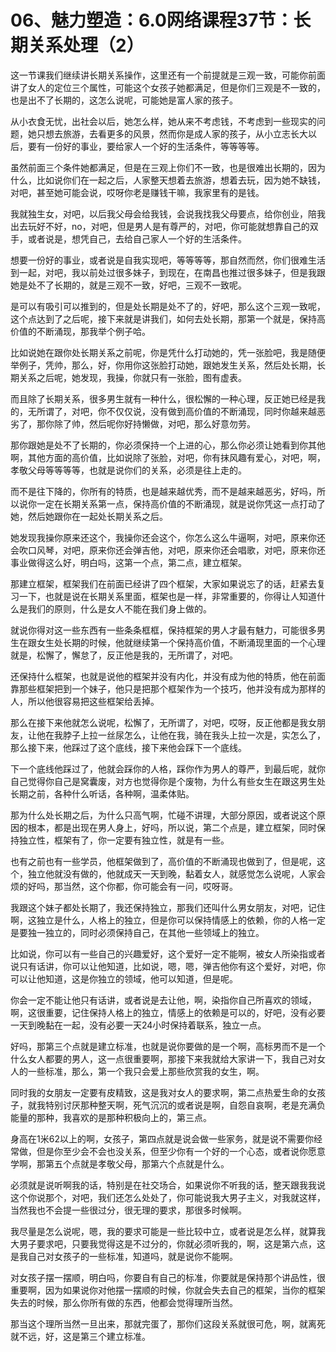 # 06、魅力塑造：6.0网络课程37节：长期关系处理（2）

这一节课我们继续讲长期关系操作，这里还有一个前提就是三观一致，可能你前面讲了女人的定位三个属性，可能这个女孩子她都满足，但是你们三观是不一致的，也是出不了长期的，这怎么说呢，可能她是富人家的孩子。

从小衣食无忧，出社会以后，她怎么样，她从来不考虑钱，不考虑到一些现实的问题，她只想去旅游，去看更多的风景，然而你是成人家的孩子，从小立志长大以后，要有一份好的事业，要给家人一个好的生活条件，等等等等。

虽然前面三个条件她都满足，但是在三观上你们不一致，也是很难出长期的，因为什么，比如说你们在一起之后，人家整天想着去旅游，想着去玩，因为她不缺钱，对吧，甚至她可能会说，哎呀你老是赚钱干嘛，我家里有的是钱。

我就独生女，对吧，以后我父母会给我钱，会说我找我父母要点，给你创业，陪我出去玩好不好，no，对吧，但是男人是有尊严的，对吧，你可能就想靠自己的双手，或者说是，想凭自己，去给自己家人一个好的生活条件。

想要一份好的事业，或者说是自我实现吧，等等等等，那自然而然，你们很难生活到一起，对吧，我以前处过很多妹子，到现在，在南昌也推过很多妹子，但是我跟她是处不了长期的，就是三观不一致，好吧，三观不一致呢。

是可以有吸引可以推到的，但是处长期是处不了的，好吧，那么这个三观一致呢，这个点达到了之后呢，接下来就是讲我们，如何去处长期，那第一个就是，保持高价值的不断涌现，那我举个例子哈。

比如说她在跟你处长期关系之前呢，你是凭什么打动她的，凭一张脸吧，我是随便举例子，凭帅，那么，好，你用你这张脸打动她，跟她发生关系，然后处长期，长期关系之后呢，她发现，我操，你就只有一张脸，图有虚表。

而且除了长期关系，很多男生就有一种什么，很松懈的一种心理，反正她已经是我的，无所谓了，对吧，你不仅仅说，没有做到高价值的不断涌现，同时你越来越恶劣了，那你除了帅，然后呢你好持懒做，对吧，那么好意勿劳。

那你跟她是处不了长期的，你必须保持一个上进的心，那么你必须让她看到你其他啊，其他方面的高价值，比如说除了张脸，对吧，你有抹风趣有爱心，对吧，啊，孝敬父母等等等等，也就是说你们的关系，必须是往上走的。

而不是往下降的，你所有的特质，也是越来越优秀，而不是越来越恶劣，好吗，所以说你一定在长期关系第一点，保持高价值的不断涌现，就是说你凭这一点打动了她，然后她跟你在一起处长期关系之后。

她发现我操你原来还这个，我操你还会这个，你怎么这么牛逼啊，对吧，原来你还会吹口风琴，对吧，原来你还会弹吉他，对吧，原来你还会唱歌，对吧，原来你还事业做得这么好，明白吗，这第一个点，第二点，建立框架。

那建立框架，框架我们在前面已经讲了四个框架，大家如果说忘了的话，赶紧去复习一下，也就是说在长期关系里面，框架也是一样，非常重要的，你得让人知道什么是我们的原则，什么是女人不能在我们身上做的。

就说你得对这一些东西有一些条条框框，保持框架的男人才最有魅力，可能很多男生在跟女生处长期的时候，他就继续第一个保持高价值，不断涌现里面的一个心理就是，松懈了，懈怠了，反正他是我的，无所谓了，对吧。

还保持什么框架，也就是说他的框架并没有内化，并没有成为他的特质，他在前面靠那些框架把到一个妹子，他只是把那个框架作为一个技巧，他并没有成为那样的人，所以他很容易把这些框架给丢掉。

那么在接下来他就怎么说呢，松懈了，无所谓了，对吧，哎呀，反正他都是我女朋友，让他在我脖子上拉一丝尿怎么，让他在我，骑在我头上拉一次是，实怎么了，那么接下来，他踩过了这个底线，接下来他会踩下一个底线。

下一个底线他踩过了，他就会踩你的人格，踩你作为男人的尊严，到最后呢，就你自己觉得你自己是窝囊废，对方也觉得你是个废物，为什么有些女生在跟这男生处长期之前，各种什么听话，各种啊，温柔体贴。

那为什么处长期之后，为什么只高气啊，忙碰不讲理，大部分原因，或者说这个原因的根本，都是出现在男人身上，好吗，所以说，第二个点是，建立框架，同时保持独立性，框架有了，你一定要有独立性，就是有一些。

也有之前也有一些学员，他框架做到了，高价值的不断涌现也做到了，但是呢，这个，独立他就没有做的，他就成天一天到晚，黏着女人，就感觉怎么说呢，人家会烦的好吗，那当然，这个你都，你可能会有一问，哎呀哥。

我跟这个妹子都处长期了，我还保持独立，那我们还叫什么男女朋友，对吧，记住啊，这独立是什么，人格上的独立，但是你可以保持情感上的依赖，你的人格一定是要独一独立的，同时必须保持自己，在其他一些领域上的独立。

比如说，你可以有一些自己的兴趣爱好，这个爱好一定不能啊，被女人所染指或者说只有话讲，你可以让他知道，比如说，嗯，嗯，弹吉他你有这个爱好，对吧，你可以让他知道，这是你独立的领域，他可以知道，但是呢。

你会一定不能让他只有话讲，或者说是去让他，啊，染指你自己所喜欢的领域，啊，这很重要，记住保持人格上的独立，情感上的依赖是可以的，好吧，没有必要一天到晚黏在一起，没有必要一天24小时保持着联系，独立一点。

好吗，那第三个点就是建立标准，也就是说你要做的是一个啊，高标男而不是一个什么女人都要的男人，这一点很重要啊，那接下来我就给大家讲一下，我自己对女人的一些标准，那么，第一个我只会爱上那些欣赏我的女生，啊。

同时我的女朋友一定要有皮精致，这是我对女人的要求啊，第二点热爱生命的女孩子，就我特别讨厌那种整天啊，死气沉沉的或者说是啊，自怨自哀啊，老是充满负能量的那种，我喜欢的是那种积极向上的，第三点。

身高在1米62以上的啊，女孩子，第四点就是说会做一些家务，就是说不需要你经常做，但是你至少会不会也没关系，但至少你有一个好的一个心态，或者说你愿意学啊，那第五个点就是孝敬父母，那第六个点就是什么。

必须就是说听啊我的话，特别是在社交场合，如果说你不听我的话，整天跟我我说这个你说那个，对吧，我们还怎么处处了，你可能说我大男子主义，对我就这样，当然我也不会提一些很过分，很无理的要求，那很多时候啊。

我尽量是怎么说呢，嗯，我的要求可能是一些比较中立，或者说是怎么样，就算我大男子要求吧，只要我觉得这是不过分的，你就必须听我的，啊，这是第六点，这是我自己对女孩子的一些标准，知道吗，就是说你不能啊。

对女孩子摆一摆顺，明白吗，你要自有自己的标准，你要就是保持那个讲品性，很重要啊，因为如果说你对他摆一摆顺的时候，你就会失去自己的框架，当你的框架失去的时候，那么你所有做的东西，他都会觉得理所当然。

那当这个理所当然一旦出来，那就完蛋了，那你们这段关系就很可危，啊，就离死就不远，好，这是第三个建立标准。